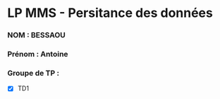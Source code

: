 # LP MMS - Persitance des données

### NOM : BESSAOU
### Prénom : Antoine
### Groupe de TP : 
- [x] TD1
